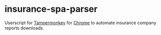 # insurance-spa-parser

Userscript for [Tampermonkey](https://www.tampermonkey.net/) for [Chrome](https://chrome.google.com) to automate insurance company reports downloads.